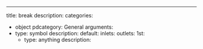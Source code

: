 ---
title: break
description:
categories:
 - object
pdcategory: General
arguments:
- type: symbol
  description:
  default:
inlets:
outlets:
  1st:
  - type: anything
    description:
